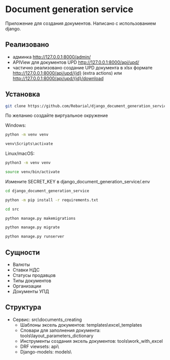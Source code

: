 # Document generation service
Приложение для создания документов. Написано с использованием django.

## Реализовано
 - админка http://127.0.0.1:8000/admin/
 - APIView для документов UPD http://127.0.0.1:8000/api/upd/
 - частично реализовано создание UPD документа в xlsx формате http://127.0.0.1:8000/api/upd/{id} (extra actions) или http://127.0.0.1:8000/api/upd/{id}/download
## Установка

``` bash
git clone https://github.com/Rebarial/django_document_generation_service
```
По желанию создайте виртуальное окружение

Windows:
``` bash
python -m venv venv

venv\Scripts\activate
```
Linux/macOS:
``` bash
python3 -m venv venv

source venv/bin/activate
```

Измените SECRET_KEY в django_document_generation_service/.env

``` bash
cd django_document_generation_service

python -m pip install -r requirements.txt

cd src

python manage.py makemigrations

python manage.py migrate

python manage.py runserver
```

## Сущности
 - Валюты
 - Ставки НДС
 - Статусы продавцов
 - Типы документов
 - Организации
 - Документы УПД

## Структура
 - Сервиc: src\documents_creating
   - Шаблоны эксель документов: templates\excel_templates
   - Словари для заполнения документа: tools\layout_parameters_dictionary
   - Инструменты создания эксель документов: tools\work_with_excel
   - DRF viewsets: api\
   - Django-models: models\
